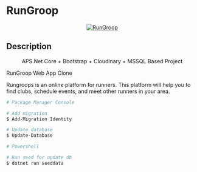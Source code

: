 # RunGroop

<p align="center">
  <a href="https://rungroop.com/" target="blank"><img src="https://user-images.githubusercontent.com/65626254/173340999-a994fe15-b182-4692-8708-e74321ea55ac.png" alt="RunGroop" /></a>
</p>

## Description

<p align="center">
APS.Net Core + Bootstrap + Cloudinary + MSSQL Based Project
</p>
<p>RunGroop Web App Clone</p>
<p>Rungroops is an online platform for runners. This platform will help you to find clubs, schedule events, and meet other runners in your area.</p>

```bash
# Package Manager Console

# Add migration
$ Add-Migration Identity

# Update database
$ Update-Database
```

```bash
# Powershell

# Run seed for update db
$ dotnet run seeddata
```
